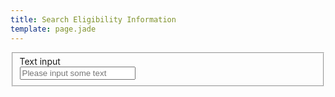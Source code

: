 ```yaml
---
title: Search Eligibility Information
template: page.jade
---
```




<form class="ink-form">
    <fieldset>
        <div class="control-group">
            <label for="text-input">Text input</label>
            <div class="control">
                <input id="text-input" type="text" placeholder="Please input some text">
            </div>
        </div>
    </fieldset>
</form>
